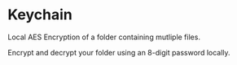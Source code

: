 # Keychain

Local AES Encryption of a folder containing mutliple files.

Encrypt and decrypt your folder using an 8-digit password locally.
